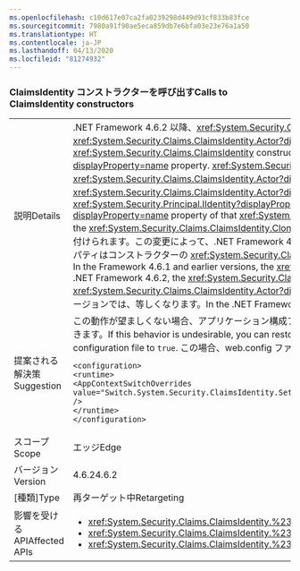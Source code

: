 ```yaml
---
ms.openlocfilehash: c10d617e07ca2fa0239298d449d93cf833b83fce
ms.sourcegitcommit: 7980a91f90ae5eca859db7e6bfa03e23e76a1a50
ms.translationtype: HT
ms.contentlocale: ja-JP
ms.lasthandoff: 04/13/2020
ms.locfileid: "81274932"
---
```

### <a name="calls-to-claimsidentity-constructors"></a><span data-ttu-id="0f5f1-101">ClaimsIdentity コンストラクターを呼び出す</span><span class="sxs-lookup"><span data-stu-id="0f5f1-101">Calls to ClaimsIdentity constructors</span></span>

|   |   |
|---|---|
|<span data-ttu-id="0f5f1-102">説明</span><span class="sxs-lookup"><span data-stu-id="0f5f1-102">Details</span></span>|<span data-ttu-id="0f5f1-103">.NET Framework 4.6.2 以降、<xref:System.Security.Claims.ClaimsIdentity> コンストラクターと <xref:System.Security.Principal.IIdentity?displayProperty=name> パラメーターの組み合わせで <xref:System.Security.Claims.ClaimsIdentity.Actor?displayProperty=name> プロパティが設定されるしくみに変更があります。</span><span class="sxs-lookup"><span data-stu-id="0f5f1-103">Starting with the .NET Framework 4.6.2, there is a change in how <xref:System.Security.Claims.ClaimsIdentity> constructors with an <xref:System.Security.Principal.IIdentity?displayProperty=name> parameter set the <xref:System.Security.Claims.ClaimsIdentity.Actor?displayProperty=name> property.</span></span> <span data-ttu-id="0f5f1-104"><xref:System.Security.Principal.IIdentity?displayProperty=name> 引数が <xref:System.Security.Claims.ClaimsIdentity> オブジェクトで、その <xref:System.Security.Claims.ClaimsIdentity.Actor?displayProperty=name> オブジェクトの <xref:System.Security.Claims.ClaimsIdentity> プロパティが <code>null</code> ではない場合、<xref:System.Security.Claims.ClaimsIdentity.Actor?displayProperty=name> メソッドを使用して <xref:System.Security.Claims.ClaimsIdentity.Clone> プロパティがアタッチされます。</span><span class="sxs-lookup"><span data-stu-id="0f5f1-104">If the <xref:System.Security.Principal.IIdentity?displayProperty=name> argument is a <xref:System.Security.Claims.ClaimsIdentity> object, and the <xref:System.Security.Claims.ClaimsIdentity.Actor?displayProperty=name> property of that <xref:System.Security.Claims.ClaimsIdentity> object is not <code>null</code>, the <xref:System.Security.Claims.ClaimsIdentity.Actor?displayProperty=name> property is attached by using the <xref:System.Security.Claims.ClaimsIdentity.Clone> method.</span></span> <span data-ttu-id="0f5f1-105">Framework 4.6.1 以前のバージョンでは、<xref:System.Security.Claims.ClaimsIdentity.Actor?displayProperty=name> プロパティは既存の参照として付けられます。この変更によって、.NET Framework 4.6.2 以降、新しい <xref:System.Security.Claims.ClaimsIdentity.Actor?displayProperty=name> オブジェクトの <xref:System.Security.Claims.ClaimsIdentity> プロパティはコンストラクターの <xref:System.Security.Claims.ClaimsIdentity.Actor?displayProperty=name> 引数の <xref:System.Security.Principal.IIdentity?displayProperty=name> プロパティとは等しくなくなります。</span><span class="sxs-lookup"><span data-stu-id="0f5f1-105">In the Framework 4.6.1 and earlier versions, the <xref:System.Security.Claims.ClaimsIdentity.Actor?displayProperty=name> property is attached as an existing reference.Because of this change, starting with the .NET Framework 4.6.2, the <xref:System.Security.Claims.ClaimsIdentity.Actor?displayProperty=name> property of the new <xref:System.Security.Claims.ClaimsIdentity> object is not equal to the <xref:System.Security.Claims.ClaimsIdentity.Actor?displayProperty=name> property of the constructor's <xref:System.Security.Principal.IIdentity?displayProperty=name> argument.</span></span> <span data-ttu-id="0f5f1-106">.NET Framework 4.6.1 以前のバージョンでは、等しくなります。</span><span class="sxs-lookup"><span data-stu-id="0f5f1-106">In the .NET Framework 4.6.1 and earlier versions, it is equal.</span></span>|
|<span data-ttu-id="0f5f1-107">提案される解決策</span><span class="sxs-lookup"><span data-stu-id="0f5f1-107">Suggestion</span></span>|<span data-ttu-id="0f5f1-108">この動作が望ましくない場合、アプリケーション構成ファイルで <code>Switch.System.Security.ClaimsIdentity.SetActorAsReferenceWhenCopyingClaimsIdentity</code> スイッチを <code>true</code> に設定して以前の動作を復元することができます。</span><span class="sxs-lookup"><span data-stu-id="0f5f1-108">If this behavior is undesirable, you can restore the previous behavior by setting the <code>Switch.System.Security.ClaimsIdentity.SetActorAsReferenceWhenCopyingClaimsIdentity</code> switch in your application configuration file to <code>true</code>.</span></span> <span data-ttu-id="0f5f1-109">この場合、web.config ファイルの <code>&lt;runtime&gt;</code> セクションに次を追加します。</span><span class="sxs-lookup"><span data-stu-id="0f5f1-109">This requires that you add the following to the <code>&lt;runtime&gt;</code> section of your web.config file:</span></span><pre><code class="lang-xml">&lt;configuration&gt;&#13;&#10;&lt;runtime&gt;&#13;&#10;&lt;AppContextSwitchOverrides value=&quot;Switch.System.Security.ClaimsIdentity.SetActorAsReferenceWhenCopyingClaimsIdentity=true&quot; /&gt;&#13;&#10;&lt;/runtime&gt;&#13;&#10;&lt;/configuration&gt;&#13;&#10;</code></pre>|
|<span data-ttu-id="0f5f1-110">スコープ</span><span class="sxs-lookup"><span data-stu-id="0f5f1-110">Scope</span></span>|<span data-ttu-id="0f5f1-111">エッジ</span><span class="sxs-lookup"><span data-stu-id="0f5f1-111">Edge</span></span>|
|<span data-ttu-id="0f5f1-112">バージョン</span><span class="sxs-lookup"><span data-stu-id="0f5f1-112">Version</span></span>|<span data-ttu-id="0f5f1-113">4.6.2</span><span class="sxs-lookup"><span data-stu-id="0f5f1-113">4.6.2</span></span>|
|<span data-ttu-id="0f5f1-114">[種類]</span><span class="sxs-lookup"><span data-stu-id="0f5f1-114">Type</span></span>|<span data-ttu-id="0f5f1-115">再ターゲット中</span><span class="sxs-lookup"><span data-stu-id="0f5f1-115">Retargeting</span></span>|
|<span data-ttu-id="0f5f1-116">影響を受ける API</span><span class="sxs-lookup"><span data-stu-id="0f5f1-116">Affected APIs</span></span>|<ul><li><xref:System.Security.Claims.ClaimsIdentity.%23ctor(System.Security.Principal.IIdentity)></li><li><xref:System.Security.Claims.ClaimsIdentity.%23ctor(System.Security.Principal.IIdentity,System.Collections.Generic.IEnumerable{System.Security.Claims.Claim})></li><li><xref:System.Security.Claims.ClaimsIdentity.%23ctor(System.Security.Principal.IIdentity,System.Collections.Generic.IEnumerable{System.Security.Claims.Claim},System.String,System.String,System.String)></li></ul>|
